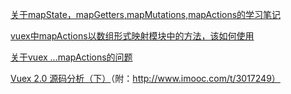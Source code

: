 [关于mapState，mapGetters,mapMutations,mapActions的学习笔记](https://blog.csdn.net/Little_Pig_Bug/article/details/82383652)

[vuex中mapActions以数组形式映射模块中的方法，该如何使用](https://segmentfault.com/q/1010000009766882/a-1020000009767542)

[关于vuex ...mapActions的问题](https://segmentfault.com/q/1010000009658513)

[Vuex 2.0 源码分析（下）](http://www.imooc.com/article/14741)（附：http://www.imooc.com/t/3017249）

